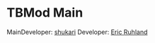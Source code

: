 # TBMod Main

MainDeveloper: [shukari](https://github.com/shukari)
Developer:     [Eric Ruhland](https://github.com/Er1807)
